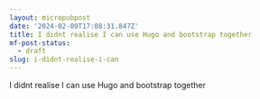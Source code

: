 ```yaml
---
layout: micropubpost
date: '2024-02-09T17:08:31.847Z'
title: I didnt realise I can use Hugo and bootstrap together
mf-post-status:
  - draft
slug: i-didnt-realise-i-can
---
```

I didnt realise I can use Hugo and bootstrap together

